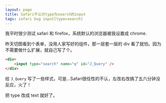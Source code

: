 ```yaml
---
layout: page
title: Safari不认识type为search的input
tags: safari bug input[type=search]
---
```


我平时很少测试 safari 和 firefox，系统默认的浏览器被我设置成 chrome.

昨天切图看到个表单，没用人家写好的组件，那一层套一层的 div 看了就怕，因为不需要做什么扩展，就自己写了个。

```html
<div>
    <input type="search" name="q" id="J_Query" />
</div>
```

给 `J_Query` 写了一些样式，可是...Safari很任性的不认，左改右改搞了五六分钟没反应，火了！

把 type 改成 text 就好了。
